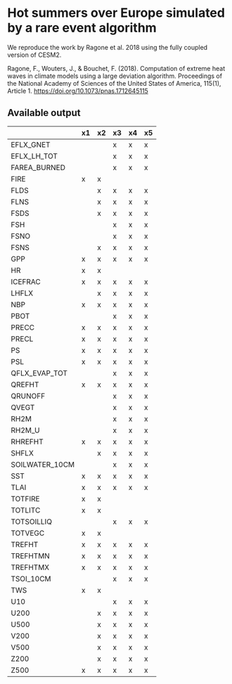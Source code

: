 
# Hot summers over Europe simulated by a rare event algorithm

We reproduce the work by Ragone et al. 2018 using the fully coupled version of CESM2.

Ragone, F., Wouters, J., & Bouchet, F. (2018). Computation of extreme heat waves in climate models using a large deviation algorithm. Proceedings of the National Academy of Sciences of the United States of America, 115(1), Article 1. https://doi.org/10.1073/pnas.1712645115



## Available output

|                | x1   | x2   | x3   | x4   | x5   |
|:---------------|:-----|:-----|:-----|:-----|:-----|
| EFLX_GNET      |      |      | x    | x    | x    |
| EFLX_LH_TOT    |      |      | x    | x    | x    |
| FAREA_BURNED   |      |      | x    | x    | x    |
| FIRE           | x    | x    |      |      |      |
| FLDS           |      | x    | x    | x    | x    |
| FLNS           |      | x    | x    | x    | x    |
| FSDS           |      | x    | x    | x    | x    |
| FSH            |      |      | x    | x    | x    |
| FSNO           |      |      | x    | x    | x    |
| FSNS           |      | x    | x    | x    | x    |
| GPP            | x    | x    | x    | x    | x    |
| HR             | x    | x    |      |      |      |
| ICEFRAC        | x    | x    | x    | x    | x    |
| LHFLX          |      | x    | x    | x    | x    |
| NBP            | x    | x    | x    | x    | x    |
| PBOT           |      |      | x    | x    | x    |
| PRECC          | x    | x    | x    | x    | x    |
| PRECL          | x    | x    | x    | x    | x    |
| PS             | x    | x    | x    | x    | x    |
| PSL            | x    | x    | x    | x    | x    |
| QFLX_EVAP_TOT  |      |      | x    | x    | x    |
| QREFHT         | x    | x    | x    | x    | x    |
| QRUNOFF        |      |      | x    | x    | x    |
| QVEGT          |      |      | x    | x    | x    |
| RH2M           |      |      | x    | x    | x    |
| RH2M_U         |      |      | x    | x    | x    |
| RHREFHT        | x    | x    | x    | x    | x    |
| SHFLX          |      | x    | x    | x    | x    |
| SOILWATER_10CM |      |      | x    | x    | x    |
| SST            | x    | x    | x    | x    | x    |
| TLAI           | x    | x    | x    | x    | x    |
| TOTFIRE        | x    | x    |      |      |      |
| TOTLITC        | x    | x    |      |      |      |
| TOTSOILLIQ     |      |      | x    | x    | x    |
| TOTVEGC        | x    | x    |      |      |      |
| TREFHT         | x    | x    | x    | x    | x    |
| TREFHTMN       | x    | x    | x    | x    | x    |
| TREFHTMX       | x    | x    | x    | x    | x    |
| TSOI_10CM      |      |      | x    | x    | x    |
| TWS            | x    | x    |      |      |      |
| U10            |      |      | x    | x    | x    |
| U200           |      | x    | x    | x    | x    |
| U500           |      | x    | x    | x    | x    |
| V200           |      | x    | x    | x    | x    |
| V500           |      | x    | x    | x    | x    |
| Z200           |      | x    | x    | x    | x    |
| Z500           | x    | x    | x    | x    | x    |
